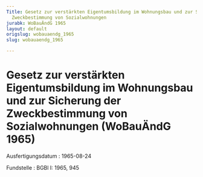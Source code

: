 ```yaml
---
Title: Gesetz zur verstärkten Eigentumsbildung im Wohnungsbau und zur Sicherung der
  Zweckbestimmung von Sozialwohnungen
jurabk: WoBauÄndG 1965
layout: default
origslug: wobauaendg_1965
slug: wobauaendg_1965

---
```


# Gesetz zur verstärkten Eigentumsbildung im Wohnungsbau und zur Sicherung der Zweckbestimmung von Sozialwohnungen (WoBauÄndG 1965)

Ausfertigungsdatum
:   1965-08-24

Fundstelle
:   BGBl I: 1965, 945

